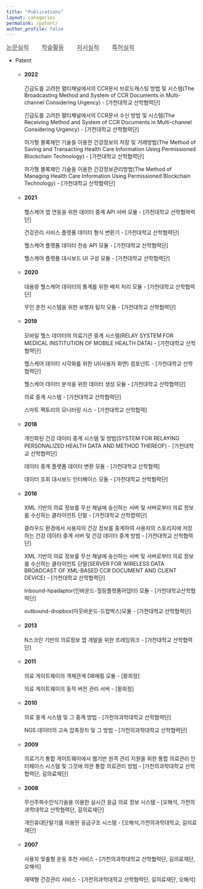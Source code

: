 ```yaml
---
title: "Publications"
layout: categories
permalink: /patent/
author_profile: false
---
```


<style>
    .styled-links a {
        font-family: "Arial", sans-serif;
        font-weight: bold;
        font-size: 16px;
        color: gray;
        text-decoration: none;
        margin-right: 30px;
        text-decoration: underline;
    }

    .styled-links a:hover {
        color: lightgray;
        
    }
</style>

<div class="styled-links">
    <a href="/publications">논문실적</a>
    <a href="/academic">학술활동</a>
    <a href="/book">저서실적</a>
    <a href="/patent">특허실적</a>
</div>

- Patent
    - <h4>2022</h4>
        
        긴급도를 고려한 멀티채널에서의 CCR문서 브로드캐스팅 방법 및 시스템(The Broadcasting Method and System of CCR Documents in Multi-channel Considering Urgency) - [가천대학교 산학협력단]
        
        긴급도를 고려한 멀티채널에서의 CCR문서 수신 방법 및 시스템(The Receiving Method and System of CCR Documents in Multi-channel Considering Urgency) - [가천대학교 산학협력단]
        
        허가형 블록체인 기술을 이용한 건강정보의 저장 및 거래방법(The Method of Saving and Transacting Health Care Information Using Permissioned Blockchain Technology) - [가천대학교 산학협력단]
        
        허가형 블록체인 기술을 이용한 건강정보관리방법(The Method of Managing Health Care Information Using Permissioned Blockchain Technology) - [가천대학교 산학협력단]
        
    - <h4>2021</h4>
        
        헬스케어 앱 연동을 위한 데이터 중계 API 서버 모듈 - [가천대학교 산학협력력단]
        
        건강관리 서비스 플랫폼 데이터 형식 변환기 - [가천대학교 산학협력단]
        
        헬스케어 플랫폼 데이터 전송 API 모듈 - [가천대학교 산학협력단]
        
        헬스케어 플랫폼 대시보드 UI 구성 모듈 - [가천대학교 산학협력단]
        
    - <h4>2020</h4>
        
        대용량 헬스케어 데이터의 통계를 위한 배치 처리 모듈 - [가천대학교 산학협력단]
        
        무인 운전 시스템을 위한 보행자 탐지 모듈 - [가천대학교 산학협력단]
        
    - <h4>2019</h4>
        
        모바일 헬스 데이터의 의료기관 중계 시스템(RELAY SYSTEM FOR MEDICAL INSTITUTION OF MOBILE HEALTH DATA) - [가천대학교 산학협력단]
      
        헬스케어 데이터 시각화를 위한 UI(사용자 화면) 컴포넌트 - [가천대학교 산학협력단]
        
        헬스케어 데이터 분석을 위한 데이터 생성 모듈 - [가천대학교 산학협력단]
        
        의료 중계 시스템 - [가천대학교 산학협력단]
        
        스마트 팩토리의 모니터링 시스 - [가천대학교 산학협력]
        
    - <h4>2018</h4>
        
        개인화된 건강 데이터 중계 시스템 및 방법(SYSTEM FOR RELAYING PERSONALIZED HEALTH DATA AND METHOD THEREOF) - [가천대학교 산학협력단]
        
        데이터 중계 플랫폼 데이터 변환 모듈 - [가천대학교 산학협력]
        
        데이터 조회 대시보드 인터페이스 모듈 - [가천대학교 산학협력단]
        
    - <h4>2016</h4>
        
        XML 기반의 의료 정보를 무선 채널에 송신하는 서버 및 서버로부터 의료 정보를 수신하는 클라이언트 단말 - [가천대학교 산학렵력단]
        
        클라우드 환경에서 사용자의 건강 정보를 중계하여 사용자의 스토리지에 저장하는 건강 데이터 중계 서버 및 건강 데이터 중계 방법 - [가천대학교 산학협력단]
        
        XML 기반의 의료 정보를 무선 채널에 송신하는 서버 및 서버로부터 의료 정보를 수신하는 클라이언트 단말(SERVER FOR WIRELESS DATA BROADCAST OF XML-BASED CCR DOCUMENT AND CLIENT DEVICE) - [가천대학교 산학협력단]
        
        Inbound-hpadaptor(인바운드-힐링플랫폼어댑터) 모듈 - [가천대학교산학협력단]
        
        outbound-dropbox(아웃바운드-드랍박스)모듈 - [가천대학교 산학협력단]
        
    - <h4>2013</h4>
        
        N스크린 기반의 의료정보 앱 개발을 위한 프레임워크 - [가천대학교 산학협력단]
        
    - <h4>2011</h4>
        
        의료 게이트웨이의 객체관계 DB매핑 모듈 - [황희정]
            
        의료 게이트웨이의 동적 버전 관리 서버 - [황희정]
        
    - <h4>2010</h4>
        
        의료 중계 시스템 및 그 중계 방법 - [가천의과학대학교 산학협력단]
            
        NGS 데이터의 고속 압축장치 및 그 방법 - [가천의과학대학교 산학협력단]
        
    - <h4>2009</h4>
        
        의료기기 통합 게이트웨이에서 웹기반 원격 관리 지원을 위한 통합 의료관리 인터페이스 시스템 및 그것에 의한 통합 의료관리 방법 - [가천의과학대학교 산학협력단, 길의료재단]
        
    - <h4>2008</h4>
        
        무선주파수인식기술을 이용한 실시간 응급 의료 정보 시스템 - [오해석, 가천의과학대학교 산학협력단, 길의료재단]
            
        개인휴대단말기를 이용한 응급구조 시스템 - [오해석,가천의과학대학교, 길의료재단]
        
    - <h4>2007</h4>
        
        사용자 맞춤형 운동 추천 서비스 - [가천의과학대학교 산학협력단, 길의료재단, 오해석]
        
        재택형 건강관리 서비스 - [가천의과학대학교 산학협력단, 길의료재단, 오해석]
